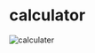# calculator
![calculater](https://github.com/pavi-shade/calculator/assets/154609349/fa135890-6531-4008-8ec5-60268fdd10e3)
